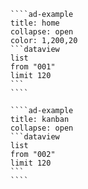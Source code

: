 `````col
````ad-example
title: home
collapse: open
color: 1,200,20
```dataview
list 
from "001" 
limit 120
```
````

````ad-example
title: kanban
collapse: open
```dataview
list 
from "002" 
limit 120
```
````
`````